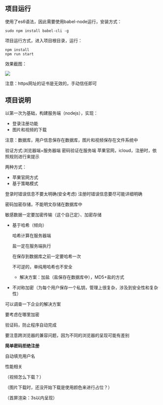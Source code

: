 ## 项目运行
使用了es6语法，因此需要使用babel-node运行，安装方式：

    sudo npm install babel-cli -g 

项目运行方式，进入项目根目录，运行：

    npm install
    npm run start

效果截图：

![](https://i.loli.net/2019/12/13/C8nYc6xBELtJTsl.png)

注意：https网址的证书是无效的，手动信任即可


## 项目说明





以第一次为基础，构建服务端（nodejs），实现：

- 登录注册功能
- 图片和视频的下载

注意：数据库，用户信息保存在数据库，图片和视频保存在文件系统中



验证方式:浏览器端+服务器端
密码验证在服务端
苹果官网，icloud，注册时，依照规则进行来提示

两种方式：

- 苹果官网方式
- 基于策略模式

登录时错误信息不要太明确(安全考虑)
注册时错误信息要尽可能详细明确 

密码加密存储，不能明文存储在数据库中

敏感数据一定要加密传输（这个自己定）、加密存储

- 基于哈希（倾向）

  哈希计算在服务器端

  盐一定在服务端执行

  在保存到数据库之前一定要哈希一次

  不可逆的，单纯用哈希也不安全

  - 解决方案：加盐（盐保存在数据库中），MD5+盐的方式

- 不对称加密（为每个用户保存一个私钥，管理上很复杂，涉及到安全性和复杂性）

可以调查一下企业的解决方案

要考虑在哪里加密



验证码，防止程序自动完成



要注意跨浏览器的兼容问题，因为不同的浏览器的呈现可能有差别



**简单密码拒绝注册**

自动填充用户名

性能相关

（视频怎么下载？）

（图片下载时，还没开始下载是使用颜色来进行占位？）

（首屏渲染：3s以内呈现）
